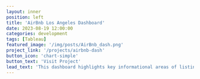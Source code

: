 ```yaml
---
layout: inner
position: left
title: 'AirBnb Los Angeles Dashboard'
date: 2023-08-19 12:00:00
categories: development
tags: [Tableau]
featured_image: '/img/posts/AirBnb_dash.png'
project_link: '/projects/airbnb-dash'
button_icon: 'chart-simple'
button_text: 'Visit Project'
lead_text: 'This dashboard highlights key informational areas of listings'
---
```


